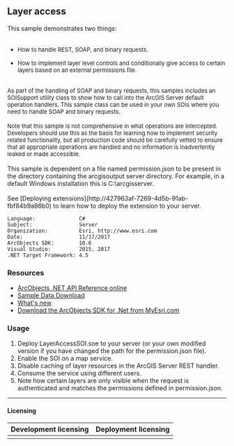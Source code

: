 ## Layer access

  <div xmlns="http://www.w3.org/1999/xhtml">This sample demonstrates two things:</div>
  <div xmlns="http://www.w3.org/1999/xhtml">
    <font size="2"></font> </div>

*   <font size="2">How to handle REST, SOAP, and binary requests.</font>

*   <font size="2">How to implement layer level controls and conditionally give access to certain layers based on an external permissions file.</font>

  <div xmlns="http://www.w3.org/1999/xhtml"> </div>
  <div xmlns="http://www.w3.org/1999/xhtml">
    <font size="2">As part of the handling of SOAP and binary requests, this samples includes an SOISupport utility class to show how to call into the ArcGIS Server default operation handlers. This sample class can be used in your own SOIs where you need to handle SOAP and binary requests.</font>
  </div>
  <div xmlns="http://www.w3.org/1999/xhtml">
    <font size="2"></font> </div>
  <div xmlns="http://www.w3.org/1999/xhtml">
    <font size="2">Note that this sample is not comprehensive in what operations are intercepted. </font>
    <font size="2">Developers should use this as the basis for learning how to implement security related functionality, but all production code should be carefully vetted to ensure that all appropriate operations are handled and no information is inadvertently leaked or made accessible.</font>
  </div>
  <div xmlns="http://www.w3.org/1999/xhtml"> </div>
  <div xmlns="http://www.w3.org/1999/xhtml">This sample is dependent on a file named permission.json to be present in the directory containing the arcgisoutput server directory. For example, in a default Windows installation this is C:\arcgisserver.</div>
  <div xmlns="http://www.w3.org/1999/xhtml"> </div>
  <div xmlns="http://www.w3.org/1999/xhtml">See [Deploying extensions](http://427963af-7269-4d5b-91ab-fbf84b9a86b0) to learn how to deploy the extension to your server.</div>  


<!-- TODO: Fill this section below with metadata about this sample-->
```
Language:              C#
Subject:               Server
Organization:          Esri, http://www.esri.com
Date:                  11/17/2017
ArcObjects SDK:        10.6
Visual Studio:         2015, 2017
.NET Target Framework: 4.5
```

### Resources

* [ArcObjects .NET API Reference online](http://desktop.arcgis.com/en/arcobjects/latest/net/webframe.htm)  
* [Sample Data Download](../../releases)  
* [What's new](http://desktop.arcgis.com/en/arcobjects/latest/net/webframe.htm#91cabc68-2271-400a-8ff9-c7fb25108546.htm)  
* [Download the ArcObjects SDK for .Net from MyEsri.com](https://my.esri.com/)  

### Usage
1. Deploy LayerAccessSOI.soe to your server (or your own modified version if you have changed the path for the permission.json file).  
1. Enable the SOI on a map service.  
1. Disable caching of layer resources in the ArcGIS Server REST handler.  
1. Consume the service using different users.  
1. Note how certain layers are only visible when the request is authenticated and matches the permissions defined in permission.json.  









---------------------------------

#### Licensing  
| Development licensing | Deployment licensing | 
| ------------- | ------------- | 
|  |  |  


